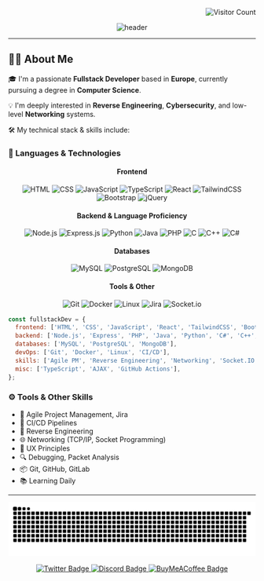 <!-- Header: Animated GitHub Profile Banner -->
<p align="right">
  <img src="https://visitor-badge.laobi.icu/badge?page_id=THEPROPHECY55.THEPROPHECY55" alt="Visitor Count" />
</p>

<p align="center">
  <img src="https://capsule-render.vercel.app/api?type=waving&color=0:6e40c9,100:9c27b0&height=200&section=header&text=Yo,%20I%20am%20Prophecy%20a%20Fullstack%20Developer%20👋&fontSize=35&fontColor=ffffff" alt="header" />
</p>

---

## 👨‍💻 About Me

🎓 I'm a passionate **Fullstack Developer** based in **Europe**, currently pursuing a degree in **Computer Science**.

💡 I'm deeply interested in **Reverse Engineering**, **Cybersecurity**, and low-level **Networking** systems.

🛠️ My technical stack & skills include:

### 🧠 Languages & Technologies

<div align="center">
  
#### Frontend
![HTML](https://img.shields.io/badge/HTML5-E34F26?style=for-the-badge&logo=html5&logoColor=white)
![CSS](https://img.shields.io/badge/CSS3-1572B6?style=for-the-badge&logo=css3&logoColor=white)
![JavaScript](https://img.shields.io/badge/JavaScript-F7DF1E?style=for-the-badge&logo=javascript&logoColor=black)
![TypeScript](https://img.shields.io/badge/TypeScript-3178C6?style=for-the-badge&logo=typescript&logoColor=white)
![React](https://img.shields.io/badge/React-20232A?style=for-the-badge&logo=react&logoColor=61DAFB)
![TailwindCSS](https://img.shields.io/badge/TailwindCSS-06B6D4?style=for-the-badge&logo=tailwindcss&logoColor=white)
![Bootstrap](https://img.shields.io/badge/Bootstrap-563D7C?style=for-the-badge&logo=bootstrap&logoColor=white)
![jQuery](https://img.shields.io/badge/jQuery-0769AD?style=for-the-badge&logo=jquery&logoColor=white)

#### Backend & Language Proficiency
![Node.js](https://img.shields.io/badge/Node.js-339933?style=for-the-badge&logo=nodedotjs&logoColor=white)
![Express.js](https://img.shields.io/badge/Express.js-000000?style=for-the-badge&logo=express&logoColor=white)
![Python](https://img.shields.io/badge/Python-3776AB?style=for-the-badge&logo=python&logoColor=white)
![Java](https://img.shields.io/badge/Java-ED8B00?style=for-the-badge&logo=java&logoColor=white)
![PHP](https://img.shields.io/badge/PHP-777BB4?style=for-the-badge&logo=php&logoColor=white)
![C](https://img.shields.io/badge/C-00599C?style=for-the-badge&logo=c&logoColor=white)
![C++](https://img.shields.io/badge/C++-00599C?style=for-the-badge&logo=cplusplus&logoColor=white)
![C#](https://img.shields.io/badge/C%23-239120?style=for-the-badge&logo=csharp&logoColor=white)

#### Databases
![MySQL](https://img.shields.io/badge/MySQL-4479A1?style=for-the-badge&logo=mysql&logoColor=white)
![PostgreSQL](https://img.shields.io/badge/PostgreSQL-4169E1?style=for-the-badge&logo=postgresql&logoColor=white)
![MongoDB](https://img.shields.io/badge/MongoDB-47A248?style=for-the-badge&logo=mongodb&logoColor=white)

#### Tools & Other
![Git](https://img.shields.io/badge/Git-F05032?style=for-the-badge&logo=git&logoColor=white)
![Docker](https://img.shields.io/badge/Docker-2496ED?style=for-the-badge&logo=docker&logoColor=white)
![Linux](https://img.shields.io/badge/Linux-FCC624?style=for-the-badge&logo=linux&logoColor=black)
![Jira](https://img.shields.io/badge/Jira-0052CC?style=for-the-badge&logo=jira&logoColor=white)
![Socket.io](https://img.shields.io/badge/Socket.io-010101?style=for-the-badge&logo=socket.io&logoColor=white)

</div>

```js
const fullstackDev = {
  frontend: ['HTML', 'CSS', 'JavaScript', 'React', 'TailwindCSS', 'Bootstrap', 'jQuery', 'UX'],
  backend: ['Node.js', 'Express', 'PHP', 'Java', 'Python', 'C#', 'C++', 'C'],
  databases: ['MySQL', 'PostgreSQL', 'MongoDB'],
  devOps: ['Git', 'Docker', 'Linux', 'CI/CD'],
  skills: ['Agile PM', 'Reverse Engineering', 'Networking', 'Socket.IO', 'Jira'],
  misc: ['TypeScript', 'AJAX', 'GitHub Actions'],
};
```

### ⚙️ Tools & Other Skills

- 💼 Agile Project Management, Jira
- 🔄 CI/CD Pipelines
- 🔧 Reverse Engineering
- 🌐 Networking (TCP/IP, Socket Programming)
- 🎨 UX Principles
- 🔍 Debugging, Packet Analysis
- 📦 Git, GitHub, GitLab
- 📚 Learning Daily

---

<!-- Snake Animation -->
<div align="center">

  ![snake gif](https://github.com/THEPROPHECY55/THEPROPHECY55/blob/output/github-snake-dark.svg)
</div>

<p align="center"> <a href="https://twitter.com/THEPROPHECY55"> <img src="https://img.shields.io/badge/Twitter-1DA1F2?style=for-the-badge&logo=twitter&logoColor=white" alt="Twitter Badge"/> </a> <a href="https://discord.com/users/1311084737036681279"> <img src="https://img.shields.io/badge/Discord-5865F2?style=for-the-badge&logo=discord&logoColor=white" alt="Discord Badge"/> </a> <a href="https://www.buymeacoffee.com/prophecy"> <img src="https://img.shields.io/badge/Buy%20Me%20a%20Coffee-FFDD00?style=for-the-badge&logo=buy-me-a-coffee&logoColor=black" alt="BuyMeACoffee Badge"/> </a> </p>
